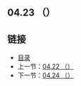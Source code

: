 ## 04.23 （）


## 链接
* [目录](https://github.com/gnefiy/go-zh/blob/master/tour/directory.md)
* 上一节：[04.22 （）](https://github.com/gnefiy/go-zh/blob/master/tour/methods/04.22.md)
* 下一节：[04.24 （）](https://github.com/gnefiy/go-zh/blob/master/tour/methods/04.24.md)
